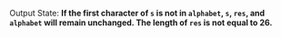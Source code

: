 Output State: **If the first character of `s` is not in `alphabet`, `s`, `res`, and `alphabet` will remain unchanged. The length of `res` is not equal to 26.**
